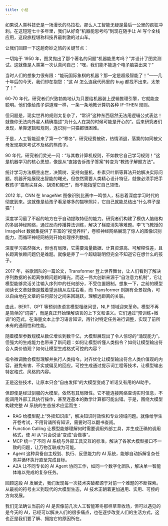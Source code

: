 ```yaml
---
title: 小结
---
```


如果说人类科技史是一场漫长的马拉松，那么人工智能无疑是最后一公里的疯狂冲刺。在这短短七十多年里，我们从好奇“机器能思考吗”到现在随手让 AI 写个全栈应用，这段旅程堪称科技界最刺激的过山车。

让我们回顾一下这趟奇妙之旅的关键节点：

一切始于 1950 年，图灵抛出了那个著名的问题“机器能思考吗？”并设计了图灵测试。这就像是人类第一次认真问自己：“嘿，我们能不能造个电子脑袋出来？”

当时人们的想象力很有限：“能玩国际象棋的机器？那一定是超级智能了！”——几十年后的今天，我们却在抱怨：“这 AI 怎么连我代码里的 bug 都找不出来，太笨了！”

60-70 年代，研究者们兴致勃勃地认为只要给机器装上逻辑推理引擎，它就能变聪明。他们像给孩子讲道理一样，一条一条地教计算机各种 IF-THEN 规则。

但问题是，现实世界的规则太复杂了，“常识”这种东西居然无法用逻辑公式表达！就像你无法向外星人精确描述“为什么人在哭的时候可能是开心的”。后来研究者们发现，单靠逻辑和规则，连识别一只猫都很困难。

于是，人工智能迎来了第一个“寒冬”，研究经费被砍，热情消退，落寞的如同被父母发现期末考试不及格的熊孩子。

90 年代，研究者们灵光一闪：“与其教计算机规则，不如教它自己学习规则！”这是机器学习的核心思想，像是从“直接告诉孩子答案”转变为“教孩子解题方法”。

统计学习方法横空出世，决策树、支持向量机、朴素贝叶斯等算法开始解决实际问题。机器开始展现出智能的曙光，但依然需要人类精心设计特征，就像必须手把手教孩子“猫有尖耳朵、胡须和尾巴”，而不能指望它自己领悟。

2012 年，CNN 在 ImageNet 图像识别比赛中一鸣惊人，标志着深度学习时代的彻底到来。这就像是给孩子看足够多的猫咪照片，它自己就能总结出“什么样子是猫”！

深度学习最了不起的地方在于自动提取特征的能力。研究者们构建了模仿人脑结构的多层神经网络，通过反向传播算法训练，解决了梯度消失等难题。李飞飞教授的 ImageNet 数据集提供了丰富的“视觉养料”，卷积神经网络展现了惊人的图像识别能力，而循环神经网络则开始处理序列数据。

深度学习虽然强大，但也有局限，它需要海量数据、计算资源高、可解释性差，且长距离依赖问题仍是难题。就像是养了一个超级聪明但完全不知道它在想什么的孩子。

2017 年，谷歌团队的一篇论文，Transformer 登上世界舞台，让人们看到了解决序列数据的长距离依赖问题的曙光。而这一伟大创新来源于“自注意力机制”，它让模型能够灵活关注输入序列中的任何部分，不受位置限制。想象一下，之前的模型阅读长文章就像是戴着望远镜从左往右看，而 Transformer 则拥有全景视角，可以自由地在文章的任何部分之间来回跳跃，理解远距离的关联。

由此，BERT、GPT 等预训练语言模型相继问世，NLP 领域迎来革命。模型不再是简单的“词袋”，而是真正开始理解语言的上下文和语义。它们通过“预训练+微调”的范式，在海量文本上学习语言知识，再针对特定任务进行调整，实现了前所未有的通用性和性能。

随着模型参数规模从数亿增长到数千亿，大模型展现出了令人惊讶的“涌现能力”。但强大的生成能力也带来了新问题：如何让模型听懂人类指令？如何让模型输出符合人类价值观？如何让模型生成格式可控的内容？

指令微调教会模型理解并执行人类指令。对齐优化让模型输出符合人类价值观的内容，避免有害、不实或偏见的回应。可控生成通过提示词工程等技术，让模型输出特定格式、风格的内容。

正是这些技术，让原本只会“自由发挥”的大模型变成了听话又有用的AI助手。

但即使是经过驯服的大模型，依然有其局限性。它不能连接网络查询实时信息，不能调用外部工具执行操作，甚至连基本的数学计算都可能出错。于是，围绕大模型构建完整 AI 系统的生态技术应运而生：

- RAG 给模型配上“外挂知识库”，解决知识时效性和专业领域问题。就像给学生开卷考试，不用背诵所有知识，需要时可以翻书查阅。
- Function Calling 让模型能够理解何时需要调用外部工具，并生成正确的调用格式，使 AI 从“只会说话”变成“会做事”。
- MCP 统一了不同 AI 系统与外部工具交互的标准，解决了各家大模型接口不一致的问题，让万物互联成为可能。
- Agent 这种具备自主规划、执行、反思能力的 AI 系统，能够自动拆解复杂任务并循环执行直至完成目标。
- A2A 让不同专长的 AI Agent 协同工作，如同一个数字化团队，解决单一智能体难以完成的复杂任务。

回顾这段 AI 发展史，我们发现每一次技术突破都源于对前一个难题的不断探索。从最初的符号主义到现代的大模型生态，AI 技术正朝着更加通用、实用、可控的方向发展。

我们无法确认当前的 AI 是否像前几次人工智能寒冬那样草草收场，但可以遇见的是今天的 AI，已经可以解决人们的很多痛点，也在逐步改变人们的生活方式，这也正是我们要了解、拥抱它的原因所在。